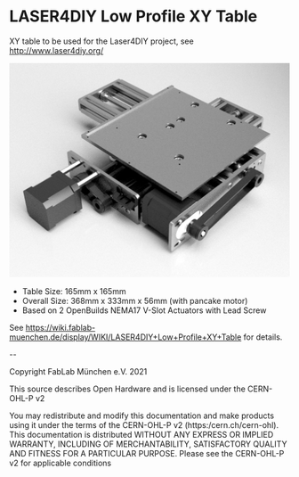 # LASER4DIY Low Profile XY Table

XY table to be used for the Laser4DIY project, see http://www.laser4diy.org/

![Laser4DIY XY Table](Low%20Profile%20XY%20Table.jpg)

- Table Size: 165mm x 165mm
- Overall Size: 368mm x 333mm x 56mm (with pancake motor)
- Based on 2 OpenBuilds NEMA17 V-Slot Actuators with Lead Screw

See https://wiki.fablab-muenchen.de/display/WIKI/LASER4DIY+Low+Profile+XY+Table for details.


--

Copyright FabLab München e.V. 2021

This source describes Open Hardware and is licensed under the CERN-OHL-P v2

You may redistribute and modify this documentation and make products using it 
under the terms of the CERN-OHL-P v2 (https:/cern.ch/cern-ohl).
This documentation is distributed WITHOUT ANY EXPRESS OR IMPLIED WARRANTY, 
INCLUDING OF MERCHANTABILITY, SATISFACTORY QUALITY AND FITNESS FOR A  PARTICULAR 
PURPOSE. Please see the CERN-OHL-P v2 for applicable conditions


